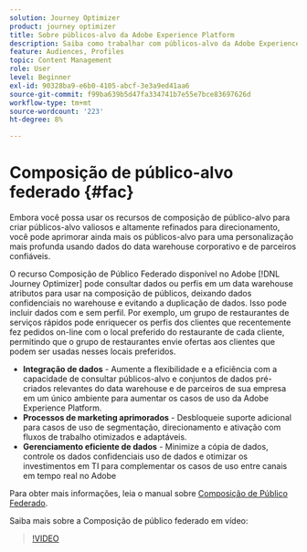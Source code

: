 ```yaml
---
solution: Journey Optimizer
product: journey optimizer
title: Sobre públicos-alvo da Adobe Experience Platform
description: Saiba como trabalhar com públicos-alvo da Adobe Experience Platform
feature: Audiences, Profiles
topic: Content Management
role: User
level: Beginner
exl-id: 90328ba9-e6b0-4105-abcf-3e3a9ed41aa6
source-git-commit: f99ba639b5d47fa334741b7e55e7bce83697626d
workflow-type: tm+mt
source-wordcount: '223'
ht-degree: 8%

---
```


# Composição de público-alvo federado {#fac}

Embora você possa usar os recursos de composição de público-alvo para criar públicos-alvo valiosos e altamente refinados para direcionamento, você pode aprimorar ainda mais os públicos-alvo para uma personalização mais profunda usando dados do data warehouse corporativo e de parceiros confiáveis.

O recurso Composição de Público Federado disponível no Adobe [!DNL Journey Optimizer] pode consultar dados ou perfis em um data warehouse
atributos para usar na composição de públicos, deixando dados confidenciais no warehouse e evitando a duplicação de dados. Isso pode incluir dados com e sem perfil. Por exemplo, um grupo de restaurantes de serviços rápidos pode enriquecer os perfis dos clientes
que recentemente fez pedidos on-line com o local preferido do restaurante de cada cliente, permitindo que o grupo de restaurantes envie ofertas aos clientes que podem ser usadas nesses locais preferidos.

* **Integração de dados** - Aumente a flexibilidade e a eficiência com a capacidade de consultar públicos-alvo e conjuntos de dados pré-criados relevantes do data warehouse e de parceiros de sua empresa em um único ambiente para aumentar os casos de uso da Adobe Experience Platform.
* **Processos de marketing aprimorados** - Desbloqueie suporte adicional para casos de uso de segmentação, direcionamento e ativação com fluxos de trabalho otimizados e adaptáveis.
* **Gerenciamento eficiente de dados** - Minimize a cópia de dados, controle os dados confidenciais
uso de dados e otimizar os investimentos em TI para complementar os casos de uso entre canais em tempo real no Adobe

Para obter mais informações, leia o manual sobre [Composição de Público Federado](https://experienceleague.adobe.com/pt-br/docs/federated-audience-composition/using/home).

Saiba mais sobre a Composição de público federado em vídeo:

>[!VIDEO](https://video.tv.adobe.com/v/3432261?quality=12)
